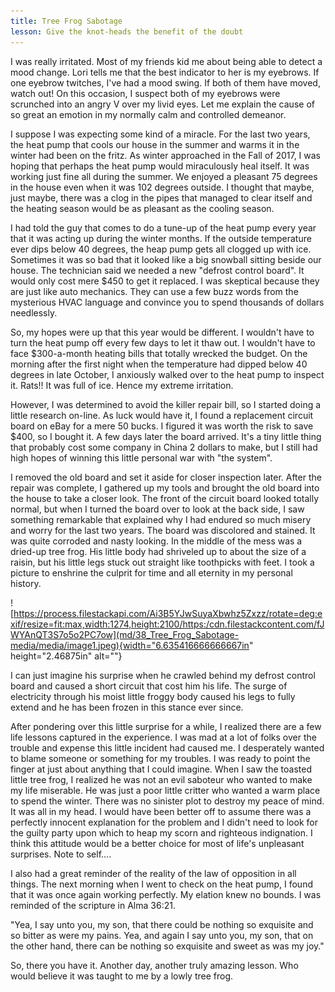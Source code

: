 ```yaml
---
title: Tree Frog Sabotage
lesson: Give the knot-heads the benefit of the doubt
---
```


I was really irritated. Most of my friends kid me about being able to
detect a mood change. Lori tells me that the best indicator to her is my
eyebrows. If one eyebrow twitches, I\'ve had a mood swing. If both of
them have moved, watch out! On this occasion, I suspect both of my
eyebrows were scrunched into an angry V over my livid eyes. Let me
explain the cause of so great an emotion in my normally calm and
controlled demeanor.

I suppose I was expecting some kind of a miracle. For the last two
years, the heat pump that cools our house in the summer and warms it in
the winter had been on the fritz. As winter approached in the Fall of
2017, I was hoping that perhaps the heat pump would miraculously heal
itself. It was working just fine all during the summer. We enjoyed a
pleasant 75 degrees in the house even when it was 102 degrees outside. I
thought that maybe, just maybe, there was a clog in the pipes that
managed to clear itself and the heating season would be as pleasant as
the cooling season.

I had told the guy that comes to do a tune-up of the heat pump every
year that it was acting up during the winter months. If the outside
temperature ever dips below 40 degrees, the heap pump gets all clogged
up with ice. Sometimes it was so bad that it looked like a big snowball
sitting beside our house. The technician said we needed a new \"defrost
control board\". It would only cost mere \$450 to get it replaced. I was
skeptical because they are just like auto mechanics. They can use a few
buzz words from the mysterious HVAC language and convince you to spend
thousands of dollars needlessly.

So, my hopes were up that this year would be different. I wouldn\'t have
to turn the heat pump off every few days to let it thaw out. I wouldn\'t
have to face \$300-a-month heating bills that totally wrecked the
budget. On the morning after the first night when the temperature had
dipped below 40 degrees in late October, I anxiously walked over to the
heat pump to inspect it. Rats!! It was full of ice. Hence my extreme
irritation.

However, I was determined to avoid the killer repair bill, so I started
doing a little research on-line. As luck would have it, I found a
replacement circuit board on eBay for a mere 50 bucks. I figured it was
worth the risk to save \$400, so I bought it. A few days later the board
arrived. It\'s a tiny little thing that probably cost some company in
China 2 dollars to make, but I still had high hopes of winning this
little personal war with \"the system\".

I removed the old board and set it aside for closer inspection later.
After the repair was complete, I gathered up my tools and brought the
old board into the house to take a closer look. The front of the circuit
board looked totally normal, but when I turned the board over to look at
the back side, I saw something remarkable that explained why I had
endured so much misery and worry for the last two years. The board was
discolored and stained. It was quite corroded and nasty looking. In the
middle of the mess was a dried-up tree frog. His little body had
shriveled up to about the size of a raisin, but his little legs stuck
out straight like toothpicks with feet. I took a picture to enshrine the
culprit for time and all eternity in my personal history.

![https://process.filestackapi.com/Ai3B5YJwSuyaXbwhz5Zxzz/rotate=deg:exif/resize=fit:max,width:1274,height:2100/https:/cdn.filestackcontent.com/fJWYAnQT3S7o5o2PC7ow](md/38_Tree_Frog_Sabotage-media/media/image1.jpeg){width="6.635416666666667in"
height="2.46875in" alt=""}

I can just imagine his surprise when he crawled behind my defrost
control board and caused a short circuit that cost him his life. The
surge of electricity through his moist little froggy body caused his
legs to fully extend and he has been frozen in this stance ever since.

After pondering over this little surprise for a while, I realized there
are a few life lessons captured in the experience. I was mad at a lot of
folks over the trouble and expense this little incident had caused me. I
desperately wanted to blame someone or something for my troubles. I was
ready to point the finger at just about anything that I could imagine.
When I saw the toasted little tree frog, I realized he was not an evil
saboteur who wanted to make my life miserable. He was just a poor little
critter who wanted a warm place to spend the winter. There was no
sinister plot to destroy my peace of mind. It was all in my head. I
would have been better off to assume there was a perfectly innocent
explanation for the problem and I didn\'t need to look for the guilty
party upon which to heap my scorn and righteous indignation. I think
this attitude would be a better choice for most of life\'s unpleasant
surprises. Note to self\....

I also had a great reminder of the reality of the law of opposition in
all things. The next morning when I went to check on the heat pump, I
found that it was once again working perfectly. My elation knew no
bounds. I was reminded of the scripture in Alma 36:21.

\"Yea, I say unto you, my son, that there could be nothing so exquisite
and so bitter as were my pains. Yea, and again I say unto you, my son,
that on the other hand, there can be nothing so exquisite and sweet as
was my joy.\"

So, there you have it. Another day, another truly amazing lesson. Who
would believe it was taught to me by a lowly tree frog.
